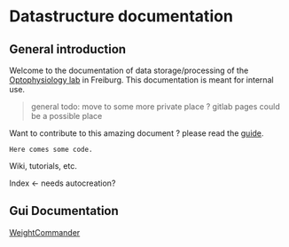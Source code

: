 # Datastructure documentation
## General introduction
Welcome to the documentation of data storage/processing of the [Optophysiology lab](https://www.optophysiology.uni-freiburg.de/) in Freiburg.
This documentation is meant for internal use.
 > general todo: move to some more private place ? gitlab pages could be a possible place

Want to contribute to this amazing document ? please read the [guide](DocumentationTutorial.md).


~~~~~~~~
Here comes some code.
~~~~~~~~

Wiki, tutorials, etc.

Index <- needs autocreation?

## Gui Documentation

[WeightCommander](gui_documentation%2FWeightCommander.md)